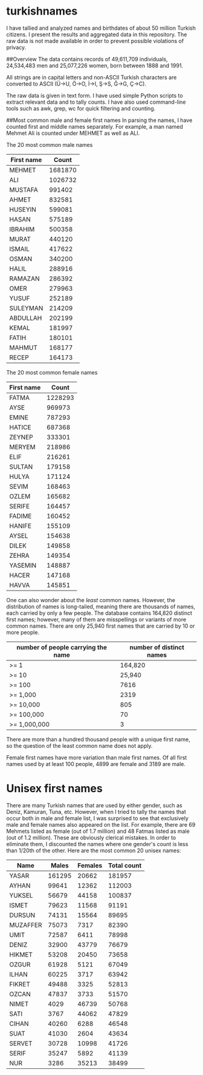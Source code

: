 # turkishnames

I have tallied and analyzed names and birthdates of about 50 million Turkish citizens. I present the results and aggregated data in this repository. The raw data is not made available in order to prevent possible violations of privacy.

##Overview
The data contains records of 49,611,709 individuals, 24,534,483 men and 25,077,226 women, born between 1888 and 1991.

All strings are in capital letters and non-ASCII Turkish characters are converted to ASCII (Ü->U, Ö->O, İ->I, Ş->S, Ğ->G, Ç->C).

The raw data is given in text form. I have used simple Python scripts to extract relevant data and to tally counts. I have also used command-line tools such as awk, grep, wc for quick filtering and counting.

##Most common male and female first names
In parsing the names, I have counted first and middle names separately. For example, a man named Mehmet Ali is counted under MEHMET as well as ALI.

The 20 most common male names

First name | Count
-----------|------
MEHMET | 1681870
ALI | 1026732
MUSTAFA | 991402
AHMET | 832581
HUSEYIN | 599081
HASAN | 575189
IBRAHIM | 500358
MURAT | 440120
ISMAIL | 417622
OSMAN | 340200
HALIL | 288916
RAMAZAN | 286392
OMER | 279963
YUSUF | 252189
SULEYMAN | 214209
ABDULLAH | 202199
KEMAL | 181997
FATIH | 180101
MAHMUT | 168177
RECEP | 164173

The 20 most common female names

First name | Count
-----------|------
FATMA | 1228293
AYSE | 969973
EMINE | 787293
HATICE | 687368
ZEYNEP | 333301
MERYEM | 218986
ELIF | 216261
SULTAN | 179158
HULYA | 171124
SEVIM | 168463
OZLEM | 165682
SERIFE | 164457
FADIME | 160452
HANIFE | 155109
AYSEL | 154638
DILEK | 149858
ZEHRA | 149354
YASEMIN | 148887
HACER | 147168
HAVVA | 145851

One can also wonder about the _least_ common names. However, the distribution of names is long-tailed, meaning there are thousands of names, each carried by only a few people. The database contains 164,820 distinct first names; however, many of them are misspellings or variants of more common names. There are only 25,940 first names that are carried by 10 or more people.

number of people carrying the name | number of distinct names
----------- | -----------
>= 1 | 164,820
>= 10 | 25,940
>= 100 | 7616
>= 1,000 | 2319
>= 10,000 | 805
>= 100,000 | 70
>= 1,000,000 | 3

There are more than a hundred thousand people with a unique first name, so the question of the least common name does not apply.

Female first names have more variation than male first names. Of all first names used by at least 100 people, 4899 are female and 3189 are male.

# Unisex first names

There are many Turkish names that are used by either gender, such as Deniz, Kamuran, Tuna, etc. However, when I tried to tally the names that occur both in male and female list, I was surprised to see that exclusively male and female names also appeared on the list. For example, there are 69 Mehmets listed as female (out of 1.7 million) and 48 Fatmas listed as male (out of 1.2 million). These are obviously clerical mistakes. In order to eliminate them, I discounted the names where one gender's count is less than 1/20th of the other. Here are the most common 20 unisex names:

Name | Males | Females | Total count
---|---| --- | ---
YASAR | 161295 | 20662 | 181957
AYHAN | 99641 | 12362 | 112003
YUKSEL | 56679 | 44158 | 100837
ISMET | 79623 | 11568 | 91191
DURSUN | 74131 | 15564 | 89695
MUZAFFER | 75073 | 7317 | 82390
UMIT | 72587 | 6411 | 78998
DENIZ | 32900 | 43779 | 76679
HIKMET | 53208 | 20450 | 73658
OZGUR | 61928 | 5121 | 67049
ILHAN | 60225 | 3717 | 63942
FIKRET | 49488 | 3325 | 52813
OZCAN | 47837 | 3733 | 51570
NIMET | 4029 | 46739 | 50768
SATI | 3767 | 44062 | 47829
CIHAN | 40260 | 6288 | 46548
SUAT | 41030 | 2604 | 43634
SERVET | 30728 | 10998 | 41726
SERIF | 35247 | 5892 | 41139
NUR | 3286 | 35213 | 38499
